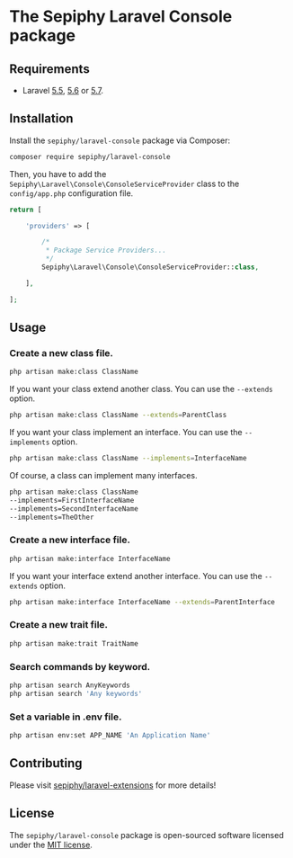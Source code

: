 
# The Sepiphy Laravel Console package

## Requirements

- Laravel [5.5](https://laravel.com/docs/5.5), [5.6](https://laravel.com/docs/5.6) or [5.7](https://laravel.com/docs/5.7).

## Installation

Install the `sepiphy/laravel-console` package via Composer:

```bash
composer require sepiphy/laravel-console
```

Then, you have to add the `Sepiphy\Laravel\Console\ConsoleServiceProvider` class to the `config/app.php` configuration file.

```php
return [

    'providers' => [

        /*
         * Package Service Providers...
         */
        Sepiphy\Laravel\Console\ConsoleServiceProvider::class,

    ],

];
```

## Usage


### Create a new class file.
```bash
php artisan make:class ClassName
```
If you want your class extend another class. You can use the `--extends` option.
```bash
php artisan make:class ClassName --extends=ParentClass
```
If you want your class implement an interface. You can use the `--implements` option.
```bash
php artisan make:class ClassName --implements=InterfaceName
```
Of course, a class can implement many interfaces.
```bash
php artisan make:class ClassName
--implements=FirstInterfaceName
--implements=SecondInterfaceName
--implements=TheOther
```
### Create a new interface file.
```bash
php artisan make:interface InterfaceName
```
If you want your interface extend another interface. You can use the `--extends` option.
```bash
php artisan make:interface InterfaceName --extends=ParentInterface
```
### Create a new trait file.
```bash
php artisan make:trait TraitName
```
### Search commands by keyword.
```bash
php artisan search AnyKeywords
php artisan search 'Any keywords'
```
### Set a variable in .env file.
```bash
php artisan env:set APP_NAME 'An Application Name'
```

## Contributing

Please visit [sepiphy/laravel-extensions](../../README.md) for more details!

## License

The `sepiphy/laravel-console` package is open-sourced software licensed under the [MIT license](LICENSE.md).
